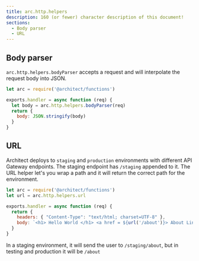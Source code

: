 ```yaml
---
title: arc.http.helpers
description: 160 (or fewer) character description of this document!
sections:
  - Body parser
  - URL
---
```


## Body parser

`arc.http.helpers.bodyParser` accepts a request and will interpolate the request body into JSON. 

```js
let arc = require('@architect/functions')

exports.handler = async function (req) {
  let body = arc.http.helpers.bodyParser(req)
  return {
    body: JSON.stringify(body)
  }
}
```

## URL
Architect deploys to `staging` and `production` environments with different API Gateway endpoints. The staging endpoint has `/staging` appended to it. The URL helper let's you wrap a path and it will return the correct path for the environment. 

```js
let arc = require('@architect/functions')
let url = arc.http.helpers.url

exports.handler = async function (req) {
  return {
    headers: { "Content-Type": "text/html; charset=UTF-8" },
    body: `<h1> Hello World </h1> <a href = ${url('/about')}> About Link</a>`
  }
}
```
In a staging environment, it will send the user to `/staging/about`, but in testing and production it will be `/about`

